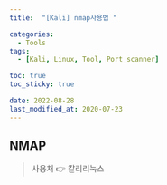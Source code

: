 ```yaml
---
title:  "[Kali] nmap사용법 "  

categories:
  - Tools
tags:
  - [Kali, Linux, Tool, Port_scanner]

toc: true
toc_sticky: true

date: 2022-08-28
last_modified_at: 2020-07-23
---
```

##  NMAP

> 사용처 👉 칼리리눅스